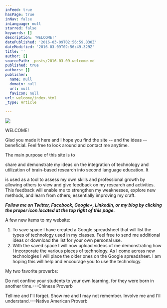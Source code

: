 ```yaml
---
inFeed: true
hasPage: true
inNav: false
inLanguage: null
starred: false
keywords: []
description: 'WELCOME!'
datePublished: '2016-03-09T02:56:59.830Z'
dateModified: '2016-03-09T02:56:49.329Z'
title: ''
author: []
sourcePath: _posts/2016-03-09-welcome.md
published: true
authors: []
publisher:
  name: null
  domain: null
  url: null
  favicon: null
url: welcome/index.html
_type: Article

---
```

![](https://the-grid-user-content.s3-us-west-2.amazonaws.com/e03fe594-6b6c-41fa-9197-1cb209c956f0.jpg)

WELCOME!

Glad you made it here and I hope you find the site -- and the ideas -- beneficial. Feel free to look around and contact me anytime.

The main purpose of this site is to

share and demonstrate my ideas on the integration of technology and utilization of brain-based research into second language education. It

is used as a tool to assess my own skills and professional growth by allowing others to view and give feedback on my research and activities. This feedback will enable me to strengthen my weaknesses, explore new methods, and learn from others; essentially improving my craft.

**_Follow me on Twitter, Facebook, Google+, LinkedIn, or my blog by clicking the proper icon located at the top right of this page._**

A few new items to my website:

1. To save space I have created a Google spreadsheet that will list the types of technology used in my classes. Feel free to send me additional ideas or download the list for your own personal use.
2. With the saved space I will now upload videos of me demonstrating how I incorporate the various pieces of technology. As I come across new technologies I will place the older ones on the Google spreadsheet. I am hoping this will help and encourage you to use the technology.

My two favorite proverbs:

Do not confine your students to your own learning, for they were born in another time.---Chinese Proverb

Tell me and I'll forget. Show me and I may not remember. Involve me and I'll understand.---Native American Proverb